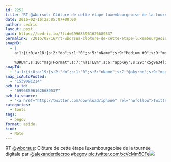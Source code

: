 ```yaml
---
id: 2252
title: 'RT @wborsus: Clôture de cette étape luxembourgeoise de la tournée digitale par @alexanderdecroo #begov pic.twitter.com/xcVcMm50Fe'
date: 2016-02-16T22:05:07+00:00
author: cedric
layout: post
guid: https://cedric.io/?tid=699685961626689537
permalink: /2016/02/16/rt-wborsus-cloture-de-cette-etape-luxembourgeoise-de-la-tournee-digitale-par-alexanderdecroo-begov-pic-twitter-com-xcvcmm50fe/
snapMD:
  - |
    a:1:{i:0;a:18:{s:2:"do";s:1:"0";s:5:"nName";s:9:"Medium #0";s:9:"msgFormat";s:19:"%FULLTEXT%
    
    %URL%";s:10:"msgTFormat";s:7:"%TITLE%";s:6:"appKey";s:29:"x5g9a34l5z294i5y2q284e4g54454";s:6:"appSec";s:85:"d3h0a44e4s2b4i5u2r234m5f5b4v2l5q2a444h574347464a454x2w20374447494c484b4w2c464f5u2d4z2";s:8:"inclTags";s:1:"1";s:7:"fltrsOn";i:0;s:5:"fltrs";a:0:{}s:7:"proxyOn";i:0;s:7:"useSURL";i:0;s:1:"v";i:350;s:4:"publ";s:1:"0";s:11:"accessToken";s:65:"2353413aa5437433e5648ccf74a16119308317c52d1a24d8ed99f26add037528a";s:12:"appAppUserID";s:65:"104b21fd8da79171a6e7bf800d03b4b761204f242935e05d2d86850a6b1635f77";s:14:"appAppUserName";s:26:"Cédric Bousmanne (akyrho)";s:13:"appAppUserURL";s:26:"https://medium.com/@akyrho";s:7:"pubList";a:0:{}}}
snapTW:
  - 'a:1:{i:0;a:19:{s:2:"do";s:1:"0";s:5:"nName";s:7:"@akyrho";s:9:"msgFormat";s:26:"%TITLE%. %EXCERPT% - %URL%";s:6:"appKey";s:55:"x5g9a8325v2y475r3c4m48584n53446p423r3r5u3e356j5j3k4r2p3";s:6:"appSec";s:105:"d3h0a94o46415u594v3q5l5n5l4r4x474x4j484o473u4i5w2m4k494z2k344n306n5r3l5v2s554p4n3p3k45495c3z4v4d3m3u5w525";s:7:"fltrsOn";i:0;s:5:"fltrs";a:0:{}s:7:"proxyOn";i:0;s:7:"useSURL";i:0;s:1:"v";i:350;s:5:"twURL";s:25:"http://twitter.com/akyrho";s:11:"accessToken";s:50:"6678782-Eyg60SCeh7762DEIsYtTPD5GVeOuSN8ATMdF2Lpppe";s:14:"accessTokenSec";s:45:"PgGDCbcYLJnR5esZjY9ID72A33mUNCYnQwaQTBsojSJNa";s:5:"tw140";i:0;s:10:"riComments";s:1:"1";s:11:"riCommentsM";s:1:"1";s:12:"riCommentsAA";s:1:"1";s:8:"attchImg";s:1:"1";s:9:"wpImgSize";s:4:"full";}}'
snap_isAutoPosted:
  - "1539091214"
ozh_ta_id:
  - "699685961626689537"
ozh_ta_source:
  - '<a href="http://twitter.com/download/iphone" rel="nofollow">Twitter for iPhone</a>'
categories:
  - toots
tags:
  - begov
format: aside
kind:
  - Note
---
```

RT <span class="username username_linked">@<a href="https://twitter.com/wborsus" title="Willy BORSUS">wborsus</a></span>: Clôture de cette étape luxembourgeoise de la tournée digitale par <span class="username username_linked">@<a href="https://twitter.com/alexanderdecroo" title="Alexander De Croo">alexanderdecroo</a></span> <span class="hashtag hashtag_local">#<a href="https://cedric.io/tag/begov/">begov</a> <a href="https://twitter.com/wborsus/status/699681007298093056/photo/1" title="https://twitter.com/wborsus/status/699681007298093056/photo/1" class="link link_untco link_untco_image">pic.twitter.com/xcVcMm50Fe</a><span class="embed_image embed_image_yes"><a href="https://twitter.com/wborsus/status/699681007298093056/photo/1"><img src="https://i1.wp.com/pbs.twimg.com/media/CbXEKE7WwAQCIWu.jpg?w=900&#038;ssl=1" data-recalc-dims="1" /></a></span></p>